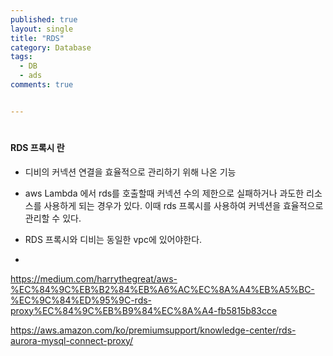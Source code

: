 ```yaml
---
published: true
layout: single
title: "RDS"
category: Database
tags:
  - DB
  - ads
comments: true


---
```


# 

#### RDS 프록시 란

- 디비의 커넥션 연결을 효율적으로 관리하기 위해 나온 기능
- aws Lambda 에서 rds를 호출할때 커넥션 수의 제한으로 실패하거나 과도한 리소스를 사용하게 되는 경우가 있다. 이때 rds 프록시를 사용하여 커넥션을 효율적으로 관리할 수 있다.

- RDS 프록시와 디비는 동일한 vpc에 있어야한다.
- 





https://medium.com/harrythegreat/aws-%EC%84%9C%EB%B2%84%EB%A6%AC%EC%8A%A4%EB%A5%BC-%EC%9C%84%ED%95%9C-rds-proxy%EC%84%9C%EB%B9%84%EC%8A%A4-fb5815b83cce

https://aws.amazon.com/ko/premiumsupport/knowledge-center/rds-aurora-mysql-connect-proxy/